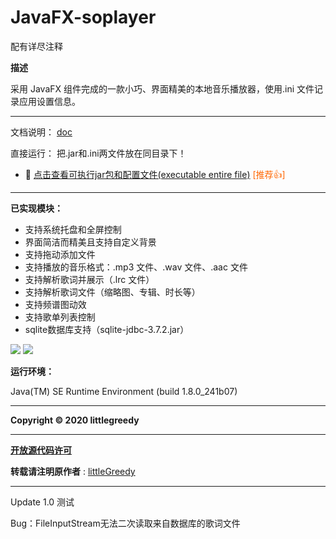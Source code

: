  # JavaFX-soplayer

配有详尽注释

**描述**

采用 JavaFX 组件完成的一款小巧、界面精美的本地音乐播放器，使用.ini 文件记录应用设置信息。 
****

文档说明： [doc](https://github.com/littlegreedy/JavaFX-soplayer/blob/master/doc/%E7%A8%8B%E5%BA%8F%E8%AE%BE%E8%AE%A1%E6%8A%A5%E5%91%8A%20-%20%E9%9F%B3%E4%B9%90%E6%92%AD%E6%94%BE%E5%99%A8final.pdf)

直接运行： 把.jar和.ini两文件放在同目录下！
* :paperclip: [点击查看可执行jar包和配置文件\(executable entire file\)](https://github.com/littlegreedy/JavaFX-soplayer/tree/master/executable%20entire%20file)<font color="#FF6600"> \[推荐:thumbsup:\]</font>

****

**已实现模块：**

- 支持系统托盘和全屏控制 
- 界面简洁而精美且支持自定义背景 
- 支持拖动添加文件 
- 支持播放的音乐格式：.mp3 文件、.wav 文件、.aac 文件 
- 支持解析歌词并展示（.lrc 文件） 
- 支持解析歌词文件（缩略图、专辑、时长等） 
- 支持频谱图动效 
- 支持歌单列表控制 
- sqlite数据库支持（sqlite-jdbc-3.7.2.jar）

![](https://raw.githubusercontent.com/littlegreedy/JavaFX-soplayer/master/imageREADME/01.png)
![](https://raw.githubusercontent.com/littlegreedy/JavaFX-soplayer/master/imageREADME/02.png)

**运行环境：**

 Java(TM) SE Runtime Environment (build 1.8.0_241b07) 

****


 **Copyright © 2020 littlegreedy**  

****

 **[开放源代码许可](https://github.com/littlegreedy/JavaFX-soplayer/blob/master/LICENSE.md)**

 **转载请注明原作者** : [littleGreedy](https://github.com/littlegreedy/JavaFX-soplayer)

****



Update 1.0 测试

Bug：FileInputStream无法二次读取来自数据库的歌词文件










